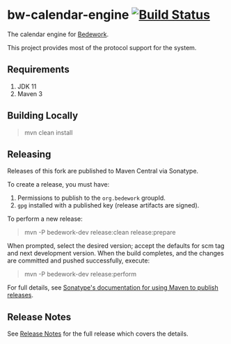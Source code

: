 # bw-calendar-engine [![Build Status](https://travis-ci.org/Bedework/bw-calendar-engine.svg)](https://travis-ci.org/Bedework/bw-calendar-engine)

The calendar engine for 
[Bedework](https://www.apereo.org/projects/bedework).

This project provides most of the protocol support for the system. 

## Requirements

1. JDK 11
2. Maven 3

## Building Locally

> mvn clean install

## Releasing

Releases of this fork are published to Maven Central via Sonatype.

To create a release, you must have:

1. Permissions to publish to the `org.bedework` groupId.
2. `gpg` installed with a published key (release artifacts are signed).

To perform a new release:

> mvn -P bedework-dev release:clean release:prepare

When prompted, select the desired version; accept the defaults for scm tag and next development version.
When the build completes, and the changes are committed and pushed successfully, execute:

> mvn -P bedework-dev release:perform

For full details, see [Sonatype's documentation for using Maven to publish releases](http://central.sonatype.org/pages/apache-maven.html).

## Release Notes
See [Release Notes](http://bedework.github.io/bedework/#release-notes) for the full release which covers the details.
